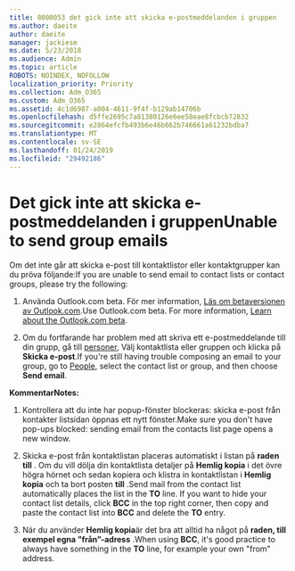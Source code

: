 ```yaml
---
title: 8000053 det gick inte att skicka e-postmeddelanden i gruppen
ms.author: daeite
author: daeite
manager: jackiesm
ms.date: 5/23/2018
ms.audience: Admin
ms.topic: article
ROBOTS: NOINDEX, NOFOLLOW
localization_priority: Priority
ms.collection: Adm_O365
ms.custom: Adm_O365
ms.assetid: 4c1d6987-a004-4611-9f4f-b129ab14706b
ms.openlocfilehash: d5ffe2695c7a81380126e6ee58eae8fcbcb72832
ms.sourcegitcommit: e2864efcfb493b6e46b662b746661a61232bdba7
ms.translationtype: MT
ms.contentlocale: sv-SE
ms.lasthandoff: 01/24/2019
ms.locfileid: "29492186"
---
```

# <a name="unable-to-send-group-emails"></a><span data-ttu-id="f863a-102">Det gick inte att skicka e-postmeddelanden i gruppen</span><span class="sxs-lookup"><span data-stu-id="f863a-102">Unable to send group emails</span></span>

<span data-ttu-id="f863a-103">Om det inte går att skicka e-post till kontaktlistor eller kontaktgrupper kan du pröva följande:</span><span class="sxs-lookup"><span data-stu-id="f863a-103">If you are unable to send email to contact lists or contact groups, please try the following:</span></span>
  
1. <span data-ttu-id="f863a-p101">Använda Outlook.com beta. För mer information, [Läs om betaversionen av Outlook.com](https://support.office.com/article/e2261c7f-d413-4084-8f22-21282f42d8cf).</span><span class="sxs-lookup"><span data-stu-id="f863a-p101">Use Outlook.com beta. For more information, [Learn about the Outlook.com beta](https://support.office.com/article/e2261c7f-d413-4084-8f22-21282f42d8cf).</span></span>
    
2. <span data-ttu-id="f863a-106">Om du fortfarande har problem med att skriva ett e-postmeddelande till din grupp, gå till [personer](https://outlook.live.com/people/), Välj kontaktlista eller gruppen och klicka på **Skicka e-post**.</span><span class="sxs-lookup"><span data-stu-id="f863a-106">If you're still having trouble composing an email to your group, go to [People](https://outlook.live.com/people/), select the contact list or group, and then choose **Send email**.</span></span>
    
 <span data-ttu-id="f863a-107">**Kommentar**</span><span class="sxs-lookup"><span data-stu-id="f863a-107">**Notes:**</span></span>
  
1. <span data-ttu-id="f863a-108">Kontrollera att du inte har popup-fönster blockeras: skicka e-post från kontakter listsidan öppnas ett nytt fönster.</span><span class="sxs-lookup"><span data-stu-id="f863a-108">Make sure you don't have pop-ups blocked: sending email from the contacts list page opens a new window.</span></span>
    
2. <span data-ttu-id="f863a-p102">Skicka e-post från kontaktlistan placeras automatiskt i listan på **raden till** . Om du vill dölja din kontaktlista detaljer på **Hemlig kopia** i det övre högra hörnet och sedan kopiera och klistra in kontaktlistan i **Hemlig kopia** och ta bort posten **till** .</span><span class="sxs-lookup"><span data-stu-id="f863a-p102">Send mail from the contact list automatically places the list in the **TO** line. If you want to hide your contact list details, click **BCC** in the top right corner, then copy and paste the contact list into **BCC** and delete the **TO** entry.</span></span> 
    
3. <span data-ttu-id="f863a-111">När du använder **Hemlig kopia**är det bra att alltid ha något på **raden, till exempel egna ”från”-adress** .</span><span class="sxs-lookup"><span data-stu-id="f863a-111">When using **BCC**, it's good practice to always have something in the **TO** line, for example your own "from" address.</span></span> 
    

